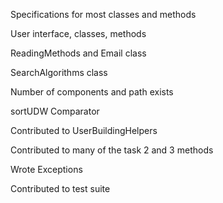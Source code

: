Specifications for most classes and methods

User interface, classes, methods

ReadingMethods and Email class

SearchAlgorithms class

Number of components and path exists

sortUDW Comparator

Contributed to UserBuildingHelpers

Contributed to many of the task 2 and 3 methods

Wrote Exceptions

Contributed to test suite
